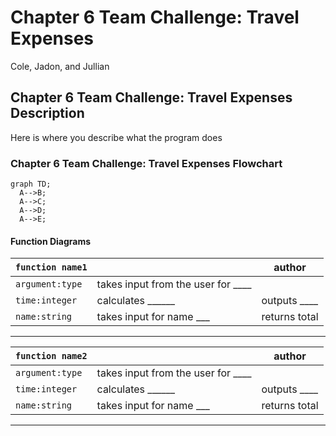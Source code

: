 # Chapter 6 Team Challenge: Travel Expenses
Cole, Jadon, and Jullian

## Chapter 6 Team Challenge: Travel Expenses Description
Here is where you describe what the program does

### Chapter 6 Team Challenge: Travel Expenses Flowchart
```mermaid
graph TD;
  A-->B;
  A-->C;
  A-->D;
  A-->E;
```

#### Function Diagrams

| `function name1`    |               |  author     |
| ------------------ | ------------- | ------------ |
| `argument:type`    | takes input from the user for ____  |              |
| `time:integer`     | calculates ______  | outputs ____             |
| `name:string`      | takes input for name ___ | returns total |
***
| `function name2`    |               |     author   |
| ------------------ | ------------- | ------------ |
| `argument:type`    | takes input from the user for ____  |              |
| `time:integer`     | calculates ______  | outputs ____             |
| `name:string`      | takes input for name ___ | returns total |
***
